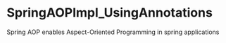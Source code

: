 # SpringAOPImpl_UsingAnnotations
Spring AOP enables Aspect-Oriented Programming in spring applications
